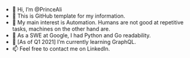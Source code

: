 - 👋 Hi, I’m @PrinceAli
- :shrug: This is GitHub template for my information.
- 👀 My main interest is Automation. Humans are not good at repetitive tasks, machines on the other hand are. 
- :book: As a SWE at Google, I had Python and Go readability.
- 🌱 [As of Q1 2021] I’m currently learning GraphQL.
- 📫 Feel free to contact me on LinkedIn. 

<!---
PrinceAli/PrinceAli is a ✨ special ✨ repository because its `README.md` (this file) appears on your GitHub profile.
You can click the Preview link to take a look at your changes.
--->
